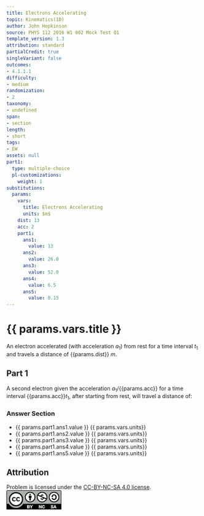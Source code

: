 ```yaml
---
title: Electrons Accelerating
topic: Kinematics(1D)
author: John Hopkinson
source: PHYS 112 2016 W1 002 Mock Test Q1
template_version: 1.3
attribution: standard
partialCredit: true
singleVariant: false
outcomes:
- 4.1.1.1
difficulty:
- medium
randomization:
- 2
taxonomy:
- undefined
span:
- section
length:
- short
tags:
- EW
assets: null
part1:
  type: multiple-choice
  pl-customizations:
    weight: 1
substitutions:
  params:
    vars:
      title: Electrons Accelerating
      units: $m$
    dist: 13
    acc: 2
    part1:
      ans1:
        value: 13
      ans2:
        value: 26.0
      ans3:
        value: 52.0
      ans4:
        value: 6.5
      ans5:
        value: 0.15
---
```

# {{ params.vars.title }}
An electron accelerated (with acceleration $a_1$) from rest for a time interval $t_1$ and travels a distance of {{params.dist}} $m$.

## Part 1

A second electron given the acceleration ${a_1}$/{{params.acc}} for a time interval {{params.acc}}$t_1$, after starting from rest, will travel a distance of:

### Answer Section

- {{ params.part1.ans1.value }} {{ params.vars.units}}
- {{ params.part1.ans2.value }} {{ params.vars.units}}
- {{ params.part1.ans3.value }} {{ params.vars.units}}
- {{ params.part1.ans4.value }} {{ params.vars.units}}
- {{ params.part1.ans5.value }} {{ params.vars.units}}

## Attribution

Problem is licensed under the [CC-BY-NC-SA 4.0 license](https://creativecommons.org/licenses/by-nc-sa/4.0/).<br> ![The Creative Commons 4.0 license requiring attribution-BY, non-commercial-NC, and share-alike-SA license.](https://raw.githubusercontent.com/firasm/bits/master/by-nc-sa.png)